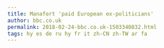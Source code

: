 ```yaml
---
title: Manafort 'paid European ex-politicians'
author: bbc.co.uk
permalink: 2018-02-24-bbc.co.uk-1503340832.html
tags: hy es de ru hy fr it zh-CN zh-TW ar fa
---
```



